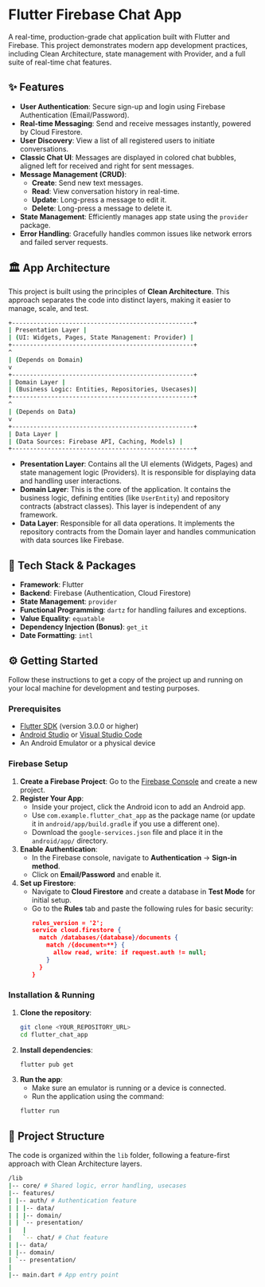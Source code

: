 # Flutter Firebase Chat App

A real-time, production-grade chat application built with Flutter and Firebase. This project demonstrates modern app development practices, including Clean Architecture, state management with Provider, and a full suite of real-time chat features.

## ✨ Features

- **User Authentication**: Secure sign-up and login using Firebase Authentication (Email/Password).
- **Real-time Messaging**: Send and receive messages instantly, powered by Cloud Firestore.
- **User Discovery**: View a list of all registered users to initiate conversations.
- **Classic Chat UI**: Messages are displayed in colored chat bubbles, aligned left for received and right for sent messages.
- **Message Management (CRUD)**:
  - **Create**: Send new text messages.
  - **Read**: View conversation history in real-time.
  - **Update**: Long-press a message to edit it.
  - **Delete**: Long-press a message to delete it.
- **State Management**: Efficiently manages app state using the `provider` package.
- **Error Handling**: Gracefully handles common issues like network errors and failed server requests.

## 🏛️ App Architecture

This project is built using the principles of **Clean Architecture**. This approach separates the code into distinct layers, making it easier to manage, scale, and test.

```bash
+---------------------------------------------------+
| Presentation Layer |
| (UI: Widgets, Pages, State Management: Provider) |
+---------------------------------------------------+
^
| (Depends on Domain)
v
+---------------------------------------------------+
| Domain Layer |
| (Business Logic: Entities, Repositories, Usecases)|
+---------------------------------------------------+
^
| (Depends on Data)
v
+---------------------------------------------------+
| Data Layer |
| (Data Sources: Firebase API, Caching, Models) |
+---------------------------------------------------+
```

- **Presentation Layer**: Contains all the UI elements (Widgets, Pages) and state management logic (Providers). It is responsible for displaying data and handling user interactions.
- **Domain Layer**: This is the core of the application. It contains the business logic, defining entities (like `UserEntity`) and repository contracts (abstract classes). This layer is independent of any framework.
- **Data Layer**: Responsible for all data operations. It implements the repository contracts from the Domain layer and handles communication with data sources like Firebase.

## 🚀 Tech Stack & Packages

- **Framework**: Flutter
- **Backend**: Firebase (Authentication, Cloud Firestore)
- **State Management**: `provider`
- **Functional Programming**: `dartz` for handling failures and exceptions.
- **Value Equality**: `equatable`
- **Dependency Injection (Bonus)**: `get_it`
- **Date Formatting**: `intl`

## ⚙️ Getting Started

Follow these instructions to get a copy of the project up and running on your local machine for development and testing purposes.

### Prerequisites

- [Flutter SDK](https://flutter.dev/docs/get-started/install) (version 3.0.0 or higher)
- [Android Studio](https://developer.android.com/studio) or [Visual Studio Code](https://code.visualstudio.com/)
- An Android Emulator or a physical device

### Firebase Setup

1.  **Create a Firebase Project**: Go to the [Firebase Console](https://console.firebase.google.com/) and create a new project.
2.  **Register Your App**:
    - Inside your project, click the Android icon to add an Android app.
    - Use `com.example.flutter_chat_app` as the package name (or update it in `android/app/build.gradle` if you use a different one).
    - Download the `google-services.json` file and place it in the `android/app/` directory.
3.  **Enable Authentication**:
    - In the Firebase console, navigate to **Authentication** -> **Sign-in method**.
    - Click on **Email/Password** and enable it.
4.  **Set up Firestore**:
    - Navigate to **Cloud Firestore** and create a database in **Test Mode** for initial setup.
    - Go to the **Rules** tab and paste the following rules for basic security:
      ```json
      rules_version = '2';
      service cloud.firestore {
        match /databases/{database}/documents {
          match /{document=**} {
            allow read, write: if request.auth != null;
          }
        }
      }
      ```

### Installation & Running

1.  **Clone the repository**:
    ```sh
    git clone <YOUR_REPOSITORY_URL>
    cd flutter_chat_app
    ```
2.  **Install dependencies**:
    ```sh
    flutter pub get
    ```
3.  **Run the app**:
    - Make sure an emulator is running or a device is connected.
    - Run the application using the command:
    ```sh
    flutter run
    ```

## 📁 Project Structure

The code is organized within the `lib` folder, following a feature-first approach with Clean Architecture layers.

```bash
/lib
|-- core/ # Shared logic, error handling, usecases
|-- features/
| |-- auth/ # Authentication feature
| | |-- data/
| | |-- domain/
| | `-- presentation/
|   |
|   `-- chat/ # Chat feature
| |-- data/
| |-- domain/
| `-- presentation/
|
|-- main.dart # App entry point
```
